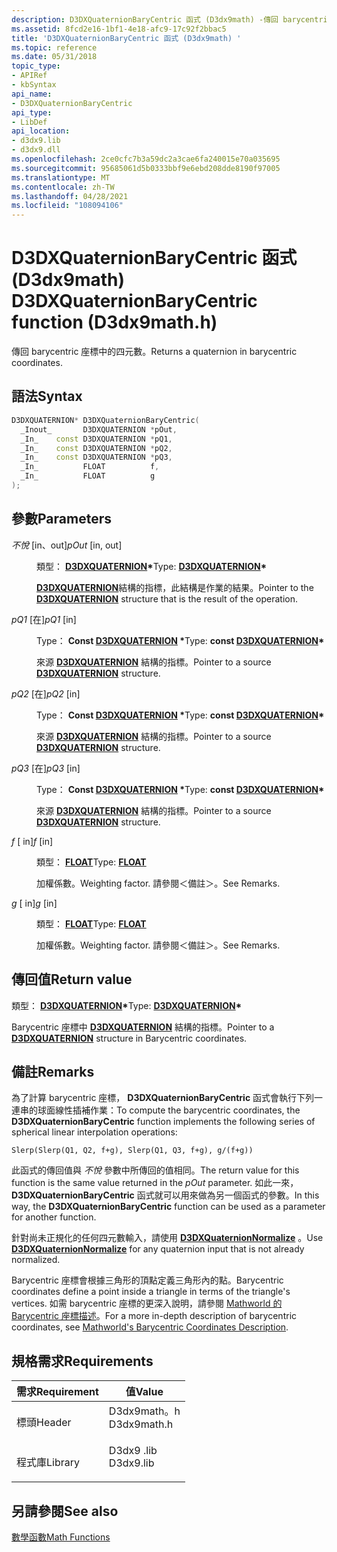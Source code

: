 ```yaml
---
description: D3DXQuaternionBaryCentric 函式 (D3dx9math) -傳回 barycentric 座標中的四元數。
ms.assetid: 8fcd2e16-1bf1-4e18-afc9-17c92f2bbac5
title: 'D3DXQuaternionBaryCentric 函式 (D3dx9math) '
ms.topic: reference
ms.date: 05/31/2018
topic_type:
- APIRef
- kbSyntax
api_name:
- D3DXQuaternionBaryCentric
api_type:
- LibDef
api_location:
- d3dx9.lib
- d3dx9.dll
ms.openlocfilehash: 2ce0cfc7b3a59dc2a3cae6fa240015e70a035695
ms.sourcegitcommit: 95685061d5b0333bbf9e6ebd208dde8190f97005
ms.translationtype: MT
ms.contentlocale: zh-TW
ms.lasthandoff: 04/28/2021
ms.locfileid: "108094106"
---
```

# <a name="d3dxquaternionbarycentric-function-d3dx9mathh"></a><span data-ttu-id="1f36e-103">D3DXQuaternionBaryCentric 函式 (D3dx9math) </span><span class="sxs-lookup"><span data-stu-id="1f36e-103">D3DXQuaternionBaryCentric function (D3dx9math.h)</span></span>

<span data-ttu-id="1f36e-104">傳回 barycentric 座標中的四元數。</span><span class="sxs-lookup"><span data-stu-id="1f36e-104">Returns a quaternion in barycentric coordinates.</span></span>

## <a name="syntax"></a><span data-ttu-id="1f36e-105">語法</span><span class="sxs-lookup"><span data-stu-id="1f36e-105">Syntax</span></span>


```C++
D3DXQUATERNION* D3DXQuaternionBaryCentric(
  _Inout_       D3DXQUATERNION *pOut,
  _In_    const D3DXQUATERNION *pQ1,
  _In_    const D3DXQUATERNION *pQ2,
  _In_    const D3DXQUATERNION *pQ3,
  _In_          FLOAT          f,
  _In_          FLOAT          g
);
```



## <a name="parameters"></a><span data-ttu-id="1f36e-106">參數</span><span class="sxs-lookup"><span data-stu-id="1f36e-106">Parameters</span></span>

<dl> <dt>

<span data-ttu-id="1f36e-107">*不悅* \[in、out\]</span><span class="sxs-lookup"><span data-stu-id="1f36e-107">*pOut* \[in, out\]</span></span>
</dt> <dd>

<span data-ttu-id="1f36e-108">類型： **[ **D3DXQUATERNION**](d3dxquaternion.md)\***</span><span class="sxs-lookup"><span data-stu-id="1f36e-108">Type: **[**D3DXQUATERNION**](d3dxquaternion.md)\***</span></span>

<span data-ttu-id="1f36e-109">[**D3DXQUATERNION**](d3dxquaternion.md)結構的指標，此結構是作業的結果。</span><span class="sxs-lookup"><span data-stu-id="1f36e-109">Pointer to the [**D3DXQUATERNION**](d3dxquaternion.md) structure that is the result of the operation.</span></span>

</dd> <dt>

<span data-ttu-id="1f36e-110">*pQ1* \[在\]</span><span class="sxs-lookup"><span data-stu-id="1f36e-110">*pQ1* \[in\]</span></span>
</dt> <dd>

<span data-ttu-id="1f36e-111">Type： **Const [**D3DXQUATERNION**](d3dxquaternion.md) \***</span><span class="sxs-lookup"><span data-stu-id="1f36e-111">Type: **const [**D3DXQUATERNION**](d3dxquaternion.md)\***</span></span>

<span data-ttu-id="1f36e-112">來源 [**D3DXQUATERNION**](d3dxquaternion.md) 結構的指標。</span><span class="sxs-lookup"><span data-stu-id="1f36e-112">Pointer to a source [**D3DXQUATERNION**](d3dxquaternion.md) structure.</span></span>

</dd> <dt>

<span data-ttu-id="1f36e-113">*pQ2* \[在\]</span><span class="sxs-lookup"><span data-stu-id="1f36e-113">*pQ2* \[in\]</span></span>
</dt> <dd>

<span data-ttu-id="1f36e-114">Type： **Const [**D3DXQUATERNION**](d3dxquaternion.md) \***</span><span class="sxs-lookup"><span data-stu-id="1f36e-114">Type: **const [**D3DXQUATERNION**](d3dxquaternion.md)\***</span></span>

<span data-ttu-id="1f36e-115">來源 [**D3DXQUATERNION**](d3dxquaternion.md) 結構的指標。</span><span class="sxs-lookup"><span data-stu-id="1f36e-115">Pointer to a source [**D3DXQUATERNION**](d3dxquaternion.md) structure.</span></span>

</dd> <dt>

<span data-ttu-id="1f36e-116">*pQ3* \[在\]</span><span class="sxs-lookup"><span data-stu-id="1f36e-116">*pQ3* \[in\]</span></span>
</dt> <dd>

<span data-ttu-id="1f36e-117">Type： **Const [**D3DXQUATERNION**](d3dxquaternion.md) \***</span><span class="sxs-lookup"><span data-stu-id="1f36e-117">Type: **const [**D3DXQUATERNION**](d3dxquaternion.md)\***</span></span>

<span data-ttu-id="1f36e-118">來源 [**D3DXQUATERNION**](d3dxquaternion.md) 結構的指標。</span><span class="sxs-lookup"><span data-stu-id="1f36e-118">Pointer to a source [**D3DXQUATERNION**](d3dxquaternion.md) structure.</span></span>

</dd> <dt>

<span data-ttu-id="1f36e-119">*f* \[ in\]</span><span class="sxs-lookup"><span data-stu-id="1f36e-119">*f* \[in\]</span></span>
</dt> <dd>

<span data-ttu-id="1f36e-120">類型： **[ **FLOAT**](../winprog/windows-data-types.md)**</span><span class="sxs-lookup"><span data-stu-id="1f36e-120">Type: **[**FLOAT**](../winprog/windows-data-types.md)**</span></span>

<span data-ttu-id="1f36e-121">加權係數。</span><span class="sxs-lookup"><span data-stu-id="1f36e-121">Weighting factor.</span></span> <span data-ttu-id="1f36e-122">請參閱＜備註＞。</span><span class="sxs-lookup"><span data-stu-id="1f36e-122">See Remarks.</span></span>

</dd> <dt>

<span data-ttu-id="1f36e-123">*g* \[ in\]</span><span class="sxs-lookup"><span data-stu-id="1f36e-123">*g* \[in\]</span></span>
</dt> <dd>

<span data-ttu-id="1f36e-124">類型： **[ **FLOAT**](../winprog/windows-data-types.md)**</span><span class="sxs-lookup"><span data-stu-id="1f36e-124">Type: **[**FLOAT**](../winprog/windows-data-types.md)**</span></span>

<span data-ttu-id="1f36e-125">加權係數。</span><span class="sxs-lookup"><span data-stu-id="1f36e-125">Weighting factor.</span></span> <span data-ttu-id="1f36e-126">請參閱＜備註＞。</span><span class="sxs-lookup"><span data-stu-id="1f36e-126">See Remarks.</span></span>

</dd> </dl>

## <a name="return-value"></a><span data-ttu-id="1f36e-127">傳回值</span><span class="sxs-lookup"><span data-stu-id="1f36e-127">Return value</span></span>

<span data-ttu-id="1f36e-128">類型： **[ **D3DXQUATERNION**](d3dxquaternion.md)\***</span><span class="sxs-lookup"><span data-stu-id="1f36e-128">Type: **[**D3DXQUATERNION**](d3dxquaternion.md)\***</span></span>

<span data-ttu-id="1f36e-129">Barycentric 座標中 [**D3DXQUATERNION**](d3dxquaternion.md) 結構的指標。</span><span class="sxs-lookup"><span data-stu-id="1f36e-129">Pointer to a [**D3DXQUATERNION**](d3dxquaternion.md) structure in Barycentric coordinates.</span></span>

## <a name="remarks"></a><span data-ttu-id="1f36e-130">備註</span><span class="sxs-lookup"><span data-stu-id="1f36e-130">Remarks</span></span>

<span data-ttu-id="1f36e-131">為了計算 barycentric 座標， **D3DXQuaternionBaryCentric** 函式會執行下列一連串的球面線性插補作業：</span><span class="sxs-lookup"><span data-stu-id="1f36e-131">To compute the barycentric coordinates, the **D3DXQuaternionBaryCentric** function implements the following series of spherical linear interpolation operations:</span></span>


```
Slerp(Slerp(Q1, Q2, f+g), Slerp(Q1, Q3, f+g), g/(f+g))
```



<span data-ttu-id="1f36e-132">此函式的傳回值與 *不悅* 參數中所傳回的值相同。</span><span class="sxs-lookup"><span data-stu-id="1f36e-132">The return value for this function is the same value returned in the *pOut* parameter.</span></span> <span data-ttu-id="1f36e-133">如此一來， **D3DXQuaternionBaryCentric** 函式就可以用來做為另一個函式的參數。</span><span class="sxs-lookup"><span data-stu-id="1f36e-133">In this way, the **D3DXQuaternionBaryCentric** function can be used as a parameter for another function.</span></span>

<span data-ttu-id="1f36e-134">針對尚未正規化的任何四元數輸入，請使用 [**D3DXQuaternionNormalize**](d3dxquaternionnormalize.md) 。</span><span class="sxs-lookup"><span data-stu-id="1f36e-134">Use [**D3DXQuaternionNormalize**](d3dxquaternionnormalize.md) for any quaternion input that is not already normalized.</span></span>

<span data-ttu-id="1f36e-135">Barycentric 座標會根據三角形的頂點定義三角形內的點。</span><span class="sxs-lookup"><span data-stu-id="1f36e-135">Barycentric coordinates define a point inside a triangle in terms of the triangle's vertices.</span></span> <span data-ttu-id="1f36e-136">如需 barycentric 座標的更深入說明，請參閱 [Mathworld 的 Barycentric 座標描述](https://mathworld.wolfram.com/BarycentricCoordinates.html)。</span><span class="sxs-lookup"><span data-stu-id="1f36e-136">For a more in-depth description of barycentric coordinates, see [Mathworld's Barycentric Coordinates Description](https://mathworld.wolfram.com/BarycentricCoordinates.html).</span></span>

## <a name="requirements"></a><span data-ttu-id="1f36e-137">規格需求</span><span class="sxs-lookup"><span data-stu-id="1f36e-137">Requirements</span></span>



| <span data-ttu-id="1f36e-138">需求</span><span class="sxs-lookup"><span data-stu-id="1f36e-138">Requirement</span></span> | <span data-ttu-id="1f36e-139">值</span><span class="sxs-lookup"><span data-stu-id="1f36e-139">Value</span></span> |
|--------------------|----------------------------------------------------------------------------------------|
| <span data-ttu-id="1f36e-140">標頭</span><span class="sxs-lookup"><span data-stu-id="1f36e-140">Header</span></span><br/>  | <dl> <span data-ttu-id="1f36e-141"><dt>D3dx9math。h</dt></span><span class="sxs-lookup"><span data-stu-id="1f36e-141"><dt>D3dx9math.h</dt></span></span> </dl> |
| <span data-ttu-id="1f36e-142">程式庫</span><span class="sxs-lookup"><span data-stu-id="1f36e-142">Library</span></span><br/> | <dl> <span data-ttu-id="1f36e-143"><dt>D3dx9 .lib</dt></span><span class="sxs-lookup"><span data-stu-id="1f36e-143"><dt>D3dx9.lib</dt></span></span> </dl>   |



## <a name="see-also"></a><span data-ttu-id="1f36e-144">另請參閱</span><span class="sxs-lookup"><span data-stu-id="1f36e-144">See also</span></span>

<dl> <dt>

[<span data-ttu-id="1f36e-145">數學函數</span><span class="sxs-lookup"><span data-stu-id="1f36e-145">Math Functions</span></span>](dx9-graphics-reference-d3dx-functions-math.md)
</dt> </dl>

 

 
